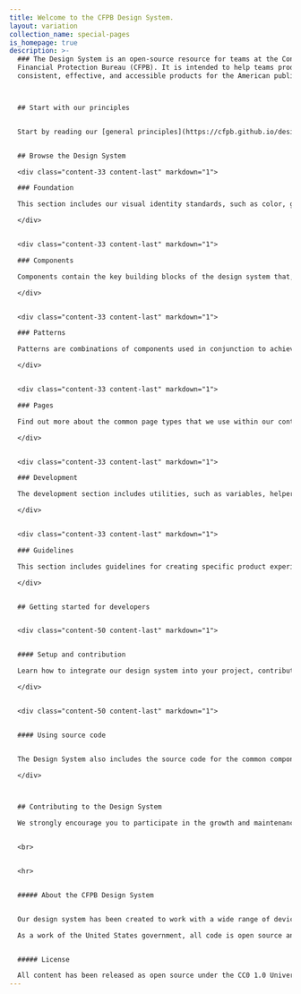 ```yaml
---
title: Welcome to the CFPB Design System.
layout: variation
collection_name: special-pages
is_homepage: true
description: >-
  ### The Design System is an open-source resource for teams at the Consumer
  Financial Protection Bureau (CFPB). It is intended to help teams produce
  consistent, effective, and accessible products for the American public



  ## Start with our principles


  Start by reading our [general principles](https://cfpb.github.io/design-system/foundation/general-principles), which form the strategic underpinnings for the CFPB’s design and development standards, and [accessibility principles](https://cfpb.github.io/design-system/foundation/accessibility), which lay the foundation for ensuring that our web content is available for all users. 


  ## Browse the Design System

  <div class="content-33 content-last" markdown="1">

  ### Foundation

  This section includes our visual identity standards, such as color, grid, and typography. It forms the foundation for the CFPB’s website and external-facing materials. [Browse foundation](https://cfpb.github.io/design-system/foundation/)

  </div>


  <div class="content-33 content-last" markdown="1">

  ### Components

  Components contain the key building blocks of the design system that, when combined, can be used to create a website. Examples of components include buttons, text inputs, tables, and alerts. [Browse components](https://cfpb.github.io/design-system/components/)

  </div>


  <div class="content-33 content-last" markdown="1">

  ### Patterns

  Patterns are combinations of components used in conjunction to achieve a goal. Interaction patterns are best practice design solutions to common user tasks. Layout patterns are used by designers to organize content into clear, accessible web pages. [Browse patterns](https://cfpb.github.io/design-system/patterns/)

  </div>


  <div class="content-33 content-last" markdown="1">

  ### Pages

  Find out more about the common page types that we use within our content management system, which are documented for easy reference. [Browse pages](https://cfpb.github.io/design-system/pages/)

  </div>


  <div class="content-33 content-last" markdown="1">

  ### Development

  The development section includes utilities, such as variables, helper classes, and mixins, and layout options, such as blocks. [Browse development](https://cfpb.github.io/design-system/development/) 

  </div>


  <div class="content-33 content-last" markdown="1">

  ### Guidelines

  This section includes guidelines for creating specific product experiences not covered in other sections. [Browse guidelines](https://cfpb.github.io/design-system/guidelines/)

  </div>


  ## Getting started for developers


  <div class="content-50 content-last" markdown="1">


  #### Setup and contribution

  Learn how to integrate our design system into your project, contribute to the code base, and update the documentation. [Get started](https://github.com/cfpb/design-system/blob/master/CONTRIBUTING.md)

  </div>


  <div class="content-50 content-last" markdown="1">


  #### Using source code


  The Design System also includes the source code for the common components that power the design of [consumerfinance.gov](https://www.consumerfinance.gov). [View source code on github](https://github.com/cfpb/design-system).

  </div>



  ## Contributing to the Design System

  We strongly encourage you to participate in the growth and maintenance of the Design System. To make contribution easier, the Design System is built on a tool called Netlify CMS, which allows for editing of pages in a web browser, without needing to use git or other command-line tools. [View instructions for contributing to the Design System](https://cfpb.github.io/design-system/updating-this-website/).


  <br>


  <hr>


  ##### About the CFPB Design System


  Our design system has been created to work with a wide range of devices and browsers. Following a modern, mobile first responsive approach, sites built with our Design System easily adapt to a wide range of screen sizes, all while carefully following accessibility best practices.

  As a work of the United States government, all code is open source and in the public domain. We encourage you to use this framework in your own projects and to contribute back.


  ##### License

  All content has been released as open source under the CC0 1.0 Universal Public Domain Dedication, and we’d love for other agencies, developers, or groups to adapt it for their own use.
---
```

